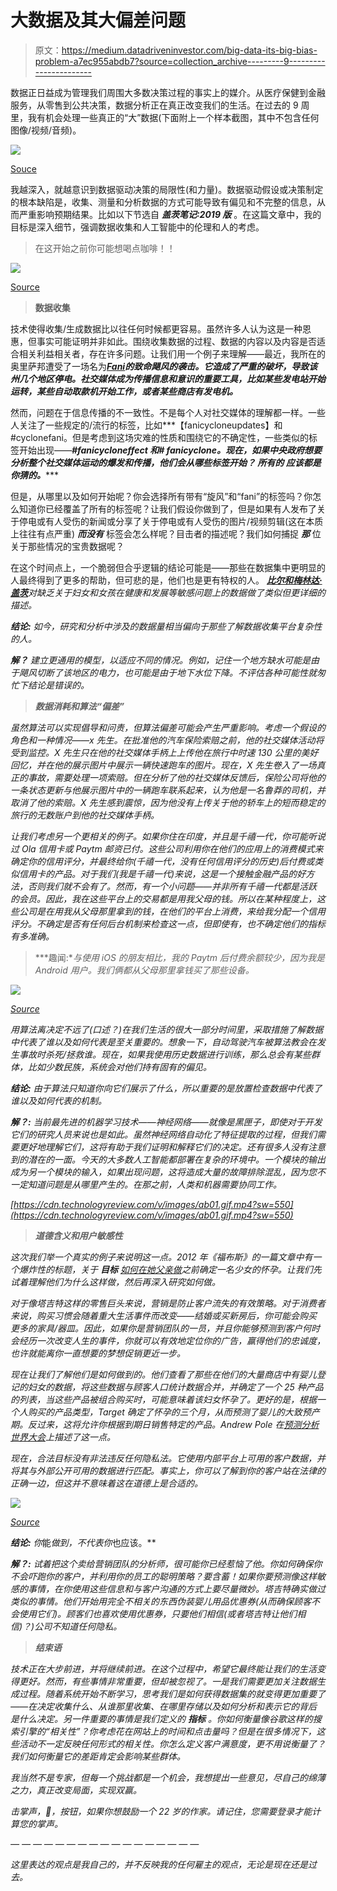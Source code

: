 # 大数据及其大偏差问题

> 原文：<https://medium.datadriveninvestor.com/big-data-its-big-bias-problem-a7ec955abdb7?source=collection_archive---------9----------------------->

数据正日益成为管理我们周围大多数决策过程的事实上的媒介。从医疗保健到金融服务，从零售到公共决策，数据分析正在真正改变我们的生活。在过去的 9 周里，我有机会处理一些真正的“大”数据(下面附上一个样本截图，其中不包含任何图像/视频/音频)。

![](img/beeedc9000ea8b7b225183247ea5bd5f.png)

[Souce](https://github.com/aws-samples/aws-open-data-analytics-notebooks/tree/master/exploring-data)

我越深入，就越意识到数据驱动决策的局限性(和力量)。数据驱动假设或决策制定的根本缺陷是，收集、测量和分析数据的方式可能导致有偏见和不完整的信息，从而严重影响预期结果。比如以下节选自 ***盖茨笔记:2019 版*** 。在这篇文章中，我的目标是深入细节，强调数据收集和人工智能中的伦理和人的考虑。

> 在这开始之前你可能想喝点咖啡！！

![](img/9983aeda3f961123e7c09fd1ca0744d1.png)

[Source](https://www.gatesnotes.com/2019-Annual-Letter)

> **数据收集**

技术使得收集/生成数据比以往任何时候都更容易。虽然许多人认为这是一种恩惠，但事实可能证明并非如此。围绕收集数据的过程、数据的内容以及内容是否适合相关利益相关者，存在许多问题。让我们用一个例子来理解——最近，我所在的奥里萨邦遭受了一场名为[***Fani***](https://en.wikipedia.org/wiki/Cyclone_Fani)***的致命飓风的袭击。它造成了严重的破坏，导致该州几个地区停电。社交媒体成为传播信息和意识的重要工具，比如某些发电站开始运转，某些自动取款机开始工作，或者某些商店有发电机。***

然而，问题在于信息传播的不一致性。不是每个人对社交媒体的理解都一样。一些人关注了一些规定的/流行的标签，比如***【fanicycloneupdates】和#cyclonefani。但是考虑到这场灾难的性质和围绕它的不确定性，一些类似的标签开始出现——***#fanicycloneffect 和# fanicyclone。现在，如果中央政府想要分析整个社交媒体运动的爆发和传播，他们会从哪些标签开始？ ***所有的*** 应该都是你猜的。******

但是，从哪里以及如何开始呢？你会选择所有带有“旋风”和“fani”的标签吗？你怎么知道你已经覆盖了所有的标签呢？让我们假设你做到了，但是如果有人发布了关于停电或有人受伤的新闻或分享了关于停电或有人受伤的图片/视频剪辑(这在本质上往往有点严重) ***而没有*** 标签会怎么样呢？目击者的描述呢？我们如何捕捉 ***那*** 位关于那些情况的宝贵数据呢？

在这个时间点上，一个脆弱但合乎逻辑的结论可能是——那些在数据集中更明显的人最终得到了更多的帮助，但可悲的是，他们也是更有特权的人。 [***比尔和梅林达·盖茨***](https://www.gatesnotes.com/2019-Annual-Letter)*对缺乏关于妇女和女孩在健康和发展等敏感问题上的数据做了类似但更详细的描述。*

****结论:*** 如今，研究和分析中涉及的数据量相当偏向于那些了解数据收集平台复杂性的人。*

****解？*** 建立更通用的模型，以适应不同的情况。例如，记住一个地方缺水可能是由于飓风切断了该地区的电力，也可能是由于地下水位下降。不评估各种可能性就匆忙下结论是错误的。*

> ***数据消耗和算法“偏差”***

*虽然算法可以实现倡导和问责，但算法偏差可能会产生严重影响。考虑一个假设的角色和一种情况——x 先生。在批准他的汽车保险索赔之前，他的社交媒体活动将受到监控。X 先生只在他的社交媒体手柄上上传他在旅行中时速 130 公里的美好回忆，并在他的展示图片中展示一辆快速跑车的图片。现在，X 先生卷入了一场真正的事故，需要处理一项索赔。但在分析了他的社交媒体反馈后，保险公司将他的一条状态更新与他展示图片中的一辆跑车联系起来，认为他是一名鲁莽的司机，并取消了他的索赔。X 先生感到震惊，因为他没有上传关于他的轿车上的短而稳定的旅行的无数账户到他的社交媒体手柄。*

*让我们考虑另一个更相关的例子。如果你住在印度，并且是千禧一代，你可能听说过 Ola 信用卡或 Paytm 邮资已付。这些公司利用你在他们的应用上的消费模式来确定你的信用评分，并最终给你(千禧一代，没有任何信用评分的历史)后付费或类似信用卡的产品。对于我们(我是千禧一代)来说，这是一个接触金融产品的好方法，否则我们就不会有了。然而，有一个小问题——并非所有千禧一代都是活跃的会员。因此，我在这些平台上的交易都是用我父母的钱。所以在某种程度上，这些公司是在用我从父母那里拿到的钱，在他们的平台上消费，来给我分配一个信用评分。不确定是否有任何后台机制来检查这一点，但即使有，也不确定他们的指标有多准确。*

> ***趣闻:**与使用 iOS 的朋友相比，我的 Paytm 后付费余额较少，因为我是 Android 用户。我们俩都从父母那里拿钱买了那些设备。*

*![](img/ab586f1c6586691d42f287f8ee08cfad.png)*

*[Source](https://2s7gjr373w3x22jf92z99mgm5w-wpengine.netdna-ssl.com/wp-content/uploads/2016/01/shutterstock_bias_Sangoiri.jpg)*

*用算法离决定不远了(口述？)在我们生活的很大一部分时间里，采取措施了解数据中代表了谁以及如何代表是至关重要的。想象一下，自动驾驶汽车被算法教会在发生事故时杀死/拯救谁。现在，如果我使用历史数据进行训练，那么总会有某些群体，比如少数民族，系统会对他们持有固有的偏见。*

****结论:*** 由于算法只知道你向它们展示了什么，所以重要的是放置检查数据中代表了谁以及如何代表的机制。*

****解？:*** 当前最先进的机器学习技术——神经网络——就像是黑匣子，即使对于开发它们的研究人员来说也是如此。虽然神经网络自动化了特征提取的过程，但我们需要更好地理解它们，这将有助于我们证明和解释它们的决定。还有很多人没有注意到的潜在的一面。今天的大多数人工智能都部署在复杂的环境中。一个模块的输出成为另一个模块的输入，如果出现问题，这将造成大量的故障排除混乱，因为您不一定知道问题是从哪里产生的。在那之前，人类和机器需要协同工作。*

*[https://cdn.technologyreview.com/v/images/ab01.gif.mp4?sw=550](https://cdn.technologyreview.com/v/images/ab01.gif.mp4?sw=550)*

> ***道德含义和用户敏感性***

*这次我们举一个真实的例子来说明这一点。2012 年《福布斯》的一篇文章中有一个爆炸性的标题，关于 ***目标*** [如何在她父亲做](https://www.forbes.com/sites/kashmirhill/2012/02/16/how-target-figured-out-a-teen-girl-was-pregnant-before-her-father-did/#206ef90c6668)之前确定一名少女的怀孕。让我们先试着理解他们为什么这样做，然后再深入研究如何做。*

*对于像塔吉特这样的零售巨头来说，营销是防止客户流失的有效策略。对于消费者来说，购买习惯会随着重大生活事件而改变——结婚或买新房后，你可能会购买更多的家具/器皿。因此，如果你是营销团队的一员，并且你能够预测到客户何时会经历一次改变人生的事件，你就可以有效地定位你的广告，赢得他们的忠诚度，也许就能离你一直想要的梦想促销更近一步。*

*现在让我们了解他们是如何做到的。他们查看了那些在他们的大量商店中有婴儿登记的妇女的数据，将这些数据与顾客人口统计数据合并，并确定了一个 25 种产品的列表，当这些产品被组合购买时，可能意味着该妇女怀孕了。更好的是，根据一个人购买的产品类型，Target 确定了怀孕的三个月，从而预测了婴儿的大致预产期。反过来，这将允许你根据到期日销售特定的产品。Andrew Pole 在[预测分析世界大会](https://www.predictiveanalyticsworld.com/dc/2010/agenda.php#day1-8a)上描述了这一点。*

*现在，合法目标没有非法违反任何隐私法。它使用内部平台上可用的客户数据，并将其与外部公开可用的数据进行匹配。事实上，你可以了解到你的客户站在法律的正确一边，但这并不意味着这在道德上是合适的。*

*![](img/fe2ec2a78322ea4120c98d07cb107918.png)*

*[Source](http://faqhow.com/wp-content/uploads/2015/9/how-target-predicted-a-girls-pregnancy-before-her_1.jpg)*

****结论:*** 你*能*做到，不代表你*也应该。**

****解？:*** 试着把这个卖给营销团队的分析师，很可能你已经惹恼了他。你如何确保你不会吓跑你的客户，并利用你的员工的聪明策略？要含蓄！如果你要预测像这样敏感的事情，在你使用这些信息和与客户沟通的方式上要尽量微妙。塔吉特确实做过类似的事情。他们开始用完全不相关的东西伪装婴儿用品优惠券(从而确保顾客不会使用它们)。顾客们也喜欢使用优惠券，只要他们相信(或者塔吉特让他们相信)？)公司不知道任何隐私。*

> ***结束语***

*技术正在大步前进，并将继续前进。在这个过程中，希望它最终能让我们的生活变得更好。然而，有些事情非常重要，但却被忽视了。一是我们需要更加关注数据生成过程。随着系统开始不断学习，思考我们是如何获得数据集的就变得更加重要了——在决定收集什么、从谁那里收集、在哪里存储以及如何分析和表示它的背后是什么决定。另一件重要的事情是我们定义的 ***指标*** 。你如何衡量像谷歌这样的搜索引擎的“相关性”？你考虑花在网站上的时间和点击量吗？但是在很多情况下，这些活动不一定反映任何形式的相关性。你怎么定义客户满意度，更不用说衡量了？我们如何衡量它的差距肯定会影响某些群体。*

*我当然不是专家，但每一个挑战都是一个机会，我想提出一些意见，尽自己的绵薄之力，真正改变局面，实现双赢。*

*击掌声，👏，按钮，如果你想鼓励一个 22 岁的作家。请记住，您需要登录才能计算您的掌声。*

*— — — — — — — — — — — — — — — — —*

*这里表达的观点是我自己的，并不反映我的任何雇主的观点，无论是现在还是过去。*